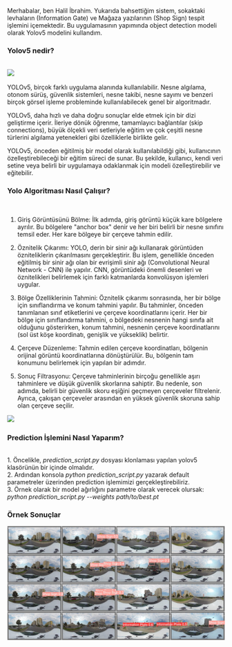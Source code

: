 Merhabalar, ben Halil İbrahim. Yukarıda bahsettiğim sistem, sokaktaki levhaların (Information Gate) ve Mağaza yazılarının (Shop Sign) tespit işlemini içemektedir. Bu uygulamasının yapımında object detection modeli olarak 
Yolov5 modelini kullandım. 

<h3> Yolov5 nedir?  </h3> </br>

<img src = 'https://user-images.githubusercontent.com/26833433/127574988-6a558aa1-d268-44b9-bf6b-62d4c605cc72.jpg'>

YOLOv5, birçok farklı uygulama alanında kullanılabilir. Nesne algılama, otonom sürüş, güvenlik sistemleri, nesne takibi, nesne sayımı ve benzeri birçok görsel işleme probleminde kullanılabilecek genel bir algoritmadır.

YOLOv5, daha hızlı ve daha doğru sonuçlar elde etmek için bir dizi geliştirme içerir. İleriye dönük öğrenme, tamamlayıcı bağlantılar (skip connections), büyük ölçekli veri setleriyle eğitim ve çok çeşitli nesne türlerini algılama yetenekleri gibi özelliklerle birlikte gelir.

YOLOv5, önceden eğitilmiş bir model olarak kullanılabildiği gibi, kullanıcının özelleştirebileceği bir eğitim süreci de sunar. Bu şekilde, kullanıcı, kendi veri setine veya belirli bir uygulamaya odaklanmak için modeli özelleştirebilir ve eğitebilir.

<h3> Yolo Algoritması Nasıl Çalışır?  </h3> </br>

1. Giriş Görüntüsünü Bölme:
İlk adımda, giriş görüntü küçük kare bölgelere ayrılır. Bu bölgelere "anchor box" denir ve her biri belirli bir nesne sınıfını temsil eder. Her kare bölgeye bir çerçeve tahmin edilir.

2. Öznitelik Çıkarımı:
YOLO, derin bir sinir ağı kullanarak görüntüden özniteliklerin çıkarılmasını gerçekleştirir. Bu işlem, genellikle önceden eğitilmiş bir sinir ağı olan bir evrişimli sinir ağı (Convolutional Neural Network - CNN) ile yapılır. CNN, görüntüdeki önemli desenleri ve öznitelikleri belirlemek için farklı katmanlarda konvolüsyon işlemleri uygular.

3. Bölge Özelliklerinin Tahmini:
Öznitelik çıkarımı sonrasında, her bir bölge için sınıflandırma ve konum tahmini yapılır. Bu tahminler, önceden tanımlanan sınıf etiketlerini ve çerçeve koordinatlarını içerir. Her bir bölge için sınıflandırma tahmini, o bölgedeki nesnenin hangi sınıfa ait olduğunu gösterirken, konum tahmini, nesnenin çerçeve koordinatlarını (sol üst köşe koordinatı, genişlik ve yükseklik) belirtir.

4. Çerçeve Düzenleme:
Tahmin edilen çerçeve koordinatları, bölgenin orijinal görüntü koordinatlarına dönüştürülür. Bu, bölgenin tam konumunu belirlemek için yapılan bir adımdır.

5. Sonuç Filtrasyonu:
Çerçeve tahminlerinin birçoğu genellikle aşırı tahminlere ve düşük güvenlik skorlarına sahiptir. Bu nedenle, son adımda, belirli bir güvenlik skoru eşiğini geçmeyen çerçeveler filtrelenir. Ayrıca, çakışan çerçeveler arasından en yüksek güvenlik skoruna sahip olan çerçeve seçilir.

<img src= 'https://user-images.githubusercontent.com/35373818/138246321-65a8ff3c-df6e-4df5-a12e-6977e5b844a8.jpeg'>


<h3> Prediction İşlemini Nasıl Yaparım? </h3> </br>
1. Öncelikle, <i> prediction_script.py </i> dosyası klonlaması yapılan yolov5 klasörünün bir içinde olmalıdır. </br>
2. Ardından konsola <i> python prediction_script.py </i> yazarak default parametreler üzerinden prediction işlemimizi gerçekleştirebiliriz. </br>
3. Örnek olarak bir model ağırlığını parametre olarak verecek olursak: <i> python prediction_script.py --weights path/to/best.pt </i> </br>

<h3> Örnek Sonuçlar </h3>

<img src ="https://github.com/Halil3509/visiosoft_repo/blob/main/results_5/val_batch1_pred.jpg?raw=true">


